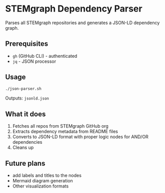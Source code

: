 # STEMgraph Dependency Parser

Parses all STEMgraph repositories and generates a JSON-LD dependency graph.

## Prerequisites

- `gh` (GitHub CLI) - authenticated
- `jq` - JSON processor

## Usage

```bash
./json-parser.sh
```

Outputs: `jsonld.json`

## What it does

1. Fetches all repos from STEMgraph GitHub org
2. Extracts dependency metadata from README files  
3. Converts to JSON-LD format with proper logic nodes for AND/OR dependencies
4. Cleans up


## Future plans
- add labels and titles to the nodes
- Mermaid diagram generation
- Other visualization formats


